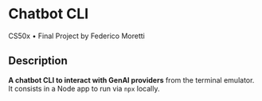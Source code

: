 # Chatbot CLI

CS50x • Final Project by Federico Moretti

## Description

**A chatbot CLI to interact with GenAI providers** from the terminal emulator. It consists in a Node app to run via `npx` locally.
